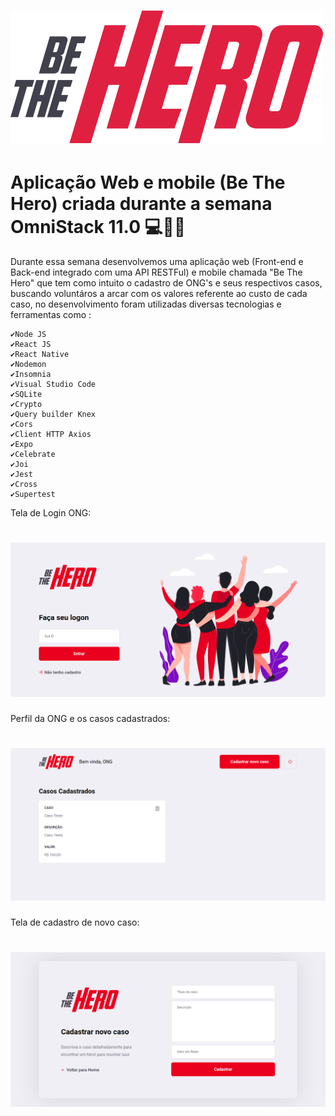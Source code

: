 # ![](https://github.com/JWCosta/Be-The-Hero/blob/master/aulas/frontend/src/assets/logo.svg)
# Aplicação Web e mobile (Be The Hero) criada durante a semana OmniStack 11.0 💻🚀🚀

Durante essa semana desenvolvemos uma aplicação web (Front-end e Back-end
integrado com uma API RESTFul) e mobile chamada "Be The Hero" que tem como
intuito o cadastro de ONG's e seus respectivos casos, buscando voluntáros 
a arcar com os valores referente ao custo de cada caso, no desenvolvimento 
foram utilizadas diversas tecnologias e ferramentas como : 

	✔Node JS
	✔React JS
	✔React Native
	✔Nodemon 
	✔Insomnia
	✔Visual Studio Code
	✔SQLite
	✔Crypto
	✔Query builder Knex
	✔Cors
	✔Client HTTP Axios
	✔Expo
	✔Celebrate
	✔Joi
	✔Jest
	✔Cross
	✔Supertest

Tela de Login ONG:
   # ![](https://github.com/JWCosta/Be-The-Hero/blob/master/.github/frontend-index.png)
   
Perfil da ONG e os casos cadastrados:
   # ![](https://github.com/JWCosta/Be-The-Hero/blob/master/.github/frontend-caso.png)
   
Tela de cadastro de novo caso:
   # ![](https://github.com/JWCosta/Be-The-Hero/blob/master/.github/frontend-cadastro_caso.png)
